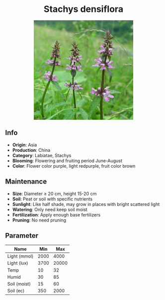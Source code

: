 <h1 align='center'>Stachys densiflora</h1>
<p align="center">
    <img 
        align='center'
        width='320'
        src="../images/stachys densiflora.png" 
        alt='Stachys densiflora' />
</p>

## Info

 - **Origin**: Asia
 - **Production**: China
 - **Category**: Labiatae, Stachys
 - **Blooming**: Flowering and fruiting period June-August
 - **Color**: Flower color purple, light redpurple, fruit color brown

## Maintenance

 - **Size**: Diameter ≥ 20 cm, height 15-20 cm
 - **Soil**: Peat or soil with specific nutrients
 - **Sunlight**: Like half shade, may grow in places with bright scattered light
 - **Watering**: Only need keep soil moist
 - **Fertilization**: Apply enough base fertilizers
 - **Pruning**: No need pruning

## Parameter

| Name         | Min  | Max   |
|--------------|------|-------|
| Light (mmol) | 2000 | 4000  |
| Light (lux)  | 3700 | 20000 |
| Temp         | 10    | 32    |
| Humid        | 30   | 85    |
| Soil (moist) | 15   | 60    |
| Soil (ec)    | 350  | 2000  |